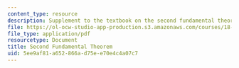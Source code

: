 ```yaml
---
content_type: resource
description: Supplement to the textbook on the second fundamental theorem of calculus.
file: https://ol-ocw-studio-app-production.s3.amazonaws.com/courses/18-01-single-variable-calculus-fall-2006/5ee9af81a652866ad75ee70e4c4a07c7_ft_scn_fnd_thorm.pdf
file_type: application/pdf
resourcetype: Document
title: Second Fundamental Theorem
uid: 5ee9af81-a652-866a-d75e-e70e4c4a07c7
---
```

